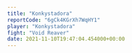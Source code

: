 ```yaml
---
title: "Konkystadora"
reportCode: "6gCk4KGrXh7WqHY1"
player: "Konkystadora"
fight: "Void Reaver"
date: 2021-11-10T19:47:04.454000+00:00
---
```

